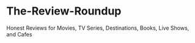 # The-Review-Roundup
Honest Reviews for Movies, TV Series, Destinations, Books, Live Shows, and Cafes
